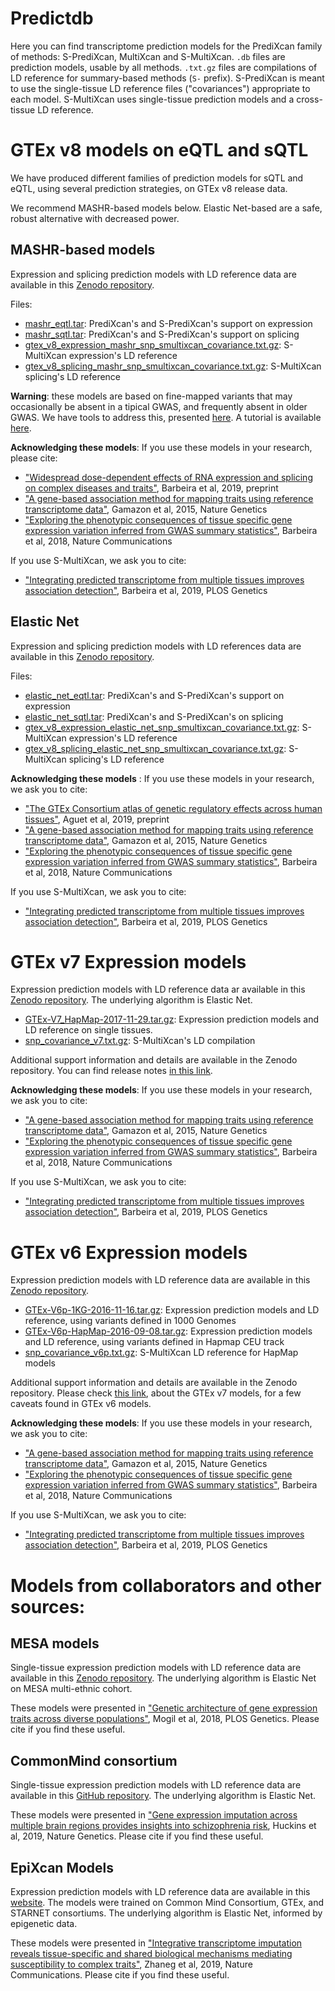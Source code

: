 

# Predictdb

Here you can find transcriptome prediction models for the PrediXcan family of methods: S-PrediXcan, MultiXcan and S-MultiXcan.
 `.db` files are prediction models, usable by all methods.
 `.txt.gz` files are compilations of LD reference for summary-based methods (`S-` prefix).
 S-PrediXcan is meant to use the single-tissue LD reference files ("covariances") appropriate to each model.
 S-MultiXcan uses single-tissue prediction models and a cross-tissue LD reference.


# GTEx v8 models on eQTL and sQTL

We have produced different families of prediction models for sQTL and eQTL,
using several prediction strategies, on GTEx v8 release data.

We recommend MASHR-based models below.
Elastic Net-based are a safe, robust alternative with decreased power.

## MASHR-based models

Expression and splicing prediction models with LD reference data are available in this
[Zenodo repository](https://zenodo.org/record/3518299).

Files:

* [mashr_eqtl.tar](https://zenodo.org/record/3518299/files/mashr_eqtl.tar?download=1): PrediXcan's and S-PrediXcan's support on expression
* [mashr_sqtl.tar](https://zenodo.org/record/3518299/files/mashr_sqtl.tar?download=1): PrediXcan's and S-PrediXcan's support on splicing
* [gtex_v8_expression_mashr_snp_smultixcan_covariance.txt.gz](https://zenodo.org/record/3518299/files/gtex_v8_expression_mashr_snp_smultixcan_covariance.txt.gz?download=1): S-MultiXcan expression's LD reference
* [gtex_v8_splicing_mashr_snp_smultixcan_covariance.txt.gz](https://zenodo.org/record/3518299/files/gtex_v8_splicing_mashr_snp_smultixcan_covariance.txt.gz?download=1): S-MultiXcan splicing's LD reference

**Warning**: these models are based on fine-mapped variants that may occasionally be absent
in a tipical GWAS, and frequently absent in older GWAS.
We have tools to address this, presented
[here](https://github.com/hakyimlab/MetaXcan/wiki/Best-practices-for-integrating-GWAS-and-GTEX-v8-transcriptome-prediction-models).
A tutorial is available [here](https://github.com/hakyimlab/MetaXcan/wiki/Tutorial:-GTEx-v8-MASH-models-integration-with-a-Coronary-Artery-Disease-GWAS).

**Acknowledging these models**: If you use these models in your research, please cite:

* ["Widespread dose-dependent effects of RNA expression and splicing on complex diseases and traits"](https://www.biorxiv.org/content/10.1101/814350v1), Barbeira et al, 2019, preprint
* ["A gene-based association method for mapping traits using reference transcriptome data"](https://www.nature.com/articles/ng.3367), Gamazon et al, 2015, Nature Genetics
* ["Exploring the phenotypic consequences of tissue specific gene expression variation inferred from GWAS summary statistics"](https://www.nature.com/articles/s41467-018-03621-1), Barbeira et al, 2018,  Nature Communications

If you use S-MultiXcan, we ask you to cite:

* ["Integrating predicted transcriptome from multiple tissues improves association detection"](https://journals.plos.org/plosgenetics/article?id=10.1371/journal.pgen.1007889), Barbeira et al, 2019, PLOS Genetics

## Elastic Net

Expression and splicing prediction models with LD references data are available in this
[Zenodo repository](https://zenodo.org/record/3519321#.XfqJz9l7m90).

Files:

* [elastic_net_eqtl.tar](https://zenodo.org/record/3519321/files/elastic_net_eqtl.tar?download=1): PrediXcan's and S-PrediXcan's support on expression
* [elastic_net_sqtl.tar](https://zenodo.org/record/3519321/files/elastic_net_sqtl.tar?download=1): PrediXcan's and S-PrediXcan's on splicing
* [gtex_v8_expression_elastic_net_snp_smultixcan_covariance.txt.gz](https://zenodo.org/record/3519321/files/gtex_v8_expression_elastic_net_snp_smultixcan_covariance.txt.gz?download=1): S-MultiXcan expression's LD reference
* [gtex_v8_splicing_elastic_net_snp_smultixcan_covariance.txt.gz](https://zenodo.org/record/3519321/files/gtex_v8_splicing_elastic_net_snp_smultixcan_covariance.txt.gz?download=1): S-MultiXcan splicing's LD reference


**Acknowledging these models** : If you use these models in your research, we ask you to cite:

* ["The GTEx Consortium atlas of genetic regulatory effects across human tissues"](https://www.biorxiv.org/content/10.1101/787903v1), Aguet et al, 2019, preprint
* ["A gene-based association method for mapping traits using reference transcriptome data"](https://www.nature.com/articles/ng.3367), Gamazon et al, 2015, Nature Genetics
* ["Exploring the phenotypic consequences of tissue specific gene expression variation inferred from GWAS summary statistics"](https://www.nature.com/articles/s41467-018-03621-1), Barbeira et al, 2018,  Nature Communications

If you use S-MultiXcan, we ask you to cite:

* ["Integrating predicted transcriptome from multiple tissues improves association detection"](https://journals.plos.org/plosgenetics/article?id=10.1371/journal.pgen.1007889), Barbeira et al, 2019, PLOS Genetics


# GTEx v7 Expression models

Expression prediction models with LD reference data ar available in this
[Zenodo repository](https://zenodo.org/record/3572799).
The underlying algorithm is Elastic Net.

* [GTEx-V7_HapMap-2017-11-29.tar.gz](https://zenodo.org/record/3572799/files/GTEx-V7_HapMap-2017-11-29.tar.gz?download=1): Expression prediction models and LD reference on single tissues.
* [snp_covariance_v7.txt.gz](https://zenodo.org/record/3572799/files/snp_covariance_v7.txt.gz?download=1): S-MultiXcan's LD compilation

Additional support information and details are available in the Zenodo repository.
You can find release notes [in this link](http://hakyimlab.org/post/2017/v7-v6p-analysis/).

**Acknowledging these models**: If you use these models in your research, we ask you to cite:

* ["A gene-based association method for mapping traits using reference transcriptome data"](https://www.nature.com/articles/ng.3367), Gamazon et al, 2015, Nature Genetics
* ["Exploring the phenotypic consequences of tissue specific gene expression variation inferred from GWAS summary statistics"](https://www.nature.com/articles/s41467-018-03621-1), Barbeira et al, 2018,  Nature Communications

If you use S-MultiXcan, we ask you to cite:

* ["Integrating predicted transcriptome from multiple tissues improves association detection"](https://journals.plos.org/plosgenetics/article?id=10.1371/journal.pgen.1007889), Barbeira et al, 2019, PLOS Genetics

# GTEx v6 Expression models

Expression prediction models with LD reference data are available in this
[Zenodo repository](https://zenodo.org/record/3572842#.XfuyLNl7m90).

* [GTEx-V6p-1KG-2016-11-16.tar.gz](https://zenodo.org/record/3572842/files/GTEx-V6p-1KG-2016-11-16.tar.gz?download=1): Expression prediction models and LD reference, using variants defined in 1000 Genomes
* [GTEx-V6p-HapMap-2016-09-08.tar.gz](https://zenodo.org/record/3572842/files/GTEx-V6p-HapMap-2016-09-08.tar.gz?download=1): Expression prediction models and LD reference, using variants defined in Hapmap CEU track
* [snp_covariance_v6p.txt.gz](https://zenodo.org/record/3572842/files/snp_covariance_v6p.txt.gz?download=1): S-MultiXcan LD reference for HapMap models

Additional support information and details are available in the Zenodo repository.
Please check [this link](http://hakyimlab.org/post/2017/v7-v6p-analysis/),
about the GTEx v7 models, for a few caveats found in GTEx v6 models.

**Acknowledging these models**: If you use these models in your research, we ask you to cite:

* ["A gene-based association method for mapping traits using reference transcriptome data"](https://www.nature.com/articles/ng.3367), Gamazon et al, 2015, Nature Genetics
* ["Exploring the phenotypic consequences of tissue specific gene expression variation inferred from GWAS summary statistics"](https://www.nature.com/articles/s41467-018-03621-1), Barbeira et al, 2018,  Nature Communications

If you use S-MultiXcan, we ask you to cite:

* ["Integrating predicted transcriptome from multiple tissues improves association detection"](https://journals.plos.org/plosgenetics/article?id=10.1371/journal.pgen.1007889), Barbeira et al, 2019, PLOS Genetics

# Models from collaborators and other sources:

## MESA models

Single-tissue expression prediction models with LD reference data are available in this
[Zenodo repository](https://zenodo.org/record/3572815#.XfqOstl7m90).
The underlying algorithm is Elastic Net on MESA multi-ethnic cohort.

These models were presented in ["Genetic architecture of gene expression traits across diverse populations"](https://journals.plos.org/plosgenetics/article?id=10.1371/journal.pgen.1007586), Mogil et al, 2018, PLOS Genetics.
Please cite if you find these useful.

## CommonMind consortium

Single-tissue expression prediction models with LD reference data are available in this
[GitHub repository](https://github.com/laurahuckins/CMC_DLPFC_prediXcan).
The underlying algorithm is Elastic Net.

These models were presented in ["Gene expression imputation across multiple brain regions provides insights into schizophrenia risk](https://www.nature.com/articles/s41588-019-0364-4),
Huckins et al, 2019, Nature Genetics. Please cite if you find these useful.

## EpiXcan Models

Expression prediction models with LD reference data are available in this [website](https://zhangw17.u.hpc.mssm.edu/epixcan/about.php#dl).
The models were trained on Common Mind Consortium, GTEx, and STARNET consortiums.
The underlying algorithm is Elastic Net, informed by epigenetic data.

These models were presented in ["Integrative transcriptome imputation reveals tissue-specific and shared biological mechanisms mediating susceptibility to complex traits"](https://www.nature.com/articles/s41467-019-11874-7),
 Zhaneg et al, 2019, Nature Communications. Please cite if you find these useful.
